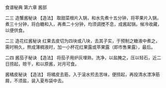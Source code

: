 食谱秘典 第六章 酱部

二三 造蟹酱秘诀
【造法】
取甜菜根片入锅，和水先煮十五分钟，将苹果片入锅，煮三十分钟，将白糖和入，再煮二十分钟，均须调搅不息，成酱起锅，候冷收藏，以便供食。

二三 造花红酱秘诀
红果去皮切为四块或八块，去其子实，于预制之糖液中煮之，需时稍久，熬成薄稠液时，加一小杯花红果露或苹果露（即市售果露），最后。

二四 酱茄子秘诀
【造法】
将茄子用炉灰埋熟，洗净，以盐腌之，压以轻石，近二日捞起，晾干，和以原酱，对月可食。

酱橘皮秘诀
【造法】
将橘皮去筋，入于滚水煎去苦味，便捞起，再投清水漂净筋屑，不须盐，装入夏布袋中去。